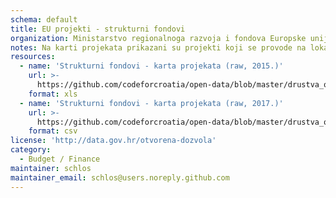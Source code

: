 ```yaml
---
schema: default
title: EU projekti - strukturni fondovi
organization: Ministarstvo regionalnoga razvoja i fondova Europske unije
notes: Na karti projekata prikazani su projekti koji se provode na lokalnoj i regionalnoj razini, a financirani su u okviru operativnih programa Regionalna konkurentnost, Promet, Zaštita okoliša i Jačanje ljudskih potencijala u razdoblju 2007.-2013. Na karti nisu uključeni projekti tehničke pomoći kao ni projekti namijenjeni za pripremu projekata i projektne dokumentacije. Projekti su na karti prikazani obzirom na lokaciju na kojoj se provode, a ne prema sjedištu nositelja projekata. Pojedini projekti se provode u više županija pa se ti projekti, kao i njihova financijska vrijednost, istovremeno prikazuje u svim županijama u kojima se provode.
resources:
  - name: 'Strukturni fondovi - karta projekata (raw, 2015.)'
    url: >-
      https://github.com/codeforcroatia/open-data/blob/master/drustva_osiguranje_reosiguranje/KartaProjekataZaWeb_6-8-2015.xls
    format: xls
  - name: 'Strukturni fondovi - karta projekata (raw, 2017.)'
    url: >-
      https://github.com/codeforcroatia/open-data/blob/master/drustva_osiguranje_reosiguranje/KartaProjekataZaWeb1122017.xls
    format: csv
license: 'http://data.gov.hr/otvorena-dozvola'
category:
  - Budget / Finance
maintainer: schlos
maintainer_email: schlos@users.noreply.github.com
---
```

